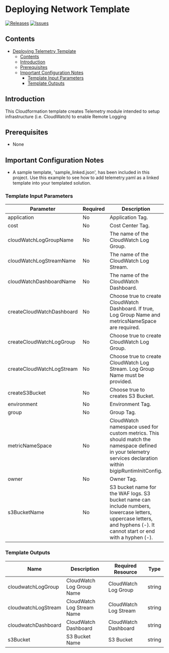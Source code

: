 
# Deploying Network Template

[![Releases](https://img.shields.io/github/release/f5networks/f5-aws-cloudformation-v2-v2.svg)](https://github.com/f5networks/f5-aws-cloudformation-v2-v2/releases)
[![Issues](https://img.shields.io/github/issues/f5networks/f5-aws-cloudformation-v2-v2.svg)](https://github.com/f5networks/f5-aws-cloudformation-v2-v2/issues)

## Contents

- [Deploying Telemetry Template](#deploying-telemetry-template)
  - [Contents](#contents)
  - [Introduction](#introduction)
  - [Prerequisites](#prerequisites)
  - [Important Configuration Notes](#important-configuration-notes)
    - [Template Input Parameters](#template-input-parameters)
    - [Template Outputs](#template-outputs)

## Introduction

This Cloudformation template creates Telemetry module intended to setup infrastructure (i.e. CloudWatch) to enable Remote Logging

## Prerequisites

 - None
 
## Important Configuration Notes

 - A sample template, 'sample_linked.json', has been included in this project. Use this example to see how to add telemetry.yaml as a linked template into your templated solution.


### Template Input Parameters

| Parameter | Required | Description |
| --- | --- | --- |
| application | No | Application Tag. |
| cost | No | Cost Center Tag. |
| cloudWatchLogGroupName | No | The name of the CloudWatch Log Group. |
| cloudWatchLogStreamName | No | The name of the CloudWatch Log Stream. |
| cloudWatchDashboardName | No | The name of the CloudWatch Dashboard. |
| createCloudWatchDashboard | No | Choose true to create CloudWatch Dashboard. If true, Log Group Name and metricsNameSpace are required. |
| createCloudWatchLogGroup | No | Choose true to create CloudWatch Log Group. |
| createCloudWatchLogStream | No | Choose true to create CloudWatch Log Stream. Log Group Name must be provided. |
| createS3Bucket | No | Choose true to creates S3 Bucket. |
| environment | No | Environment Tag. |
| group | No | Group Tag. |
| metricNameSpace | No | CloudWatch namespace used for custom metrics. This should match the namespace defined in your telemetry services declaration within bigipRuntimInitConfig. |
| owner | No | Owner Tag. |
| s3BucketName | No | S3 bucket name for the WAF logs. S3 bucket name can include numbers, lowercase letters, uppercase letters, and hyphens (-). It cannot start or end with a hyphen (-). |

### Template Outputs

| Name | Description | Required Resource | Type |
| --- | --- | --- | --- |
| cloudwatchLogGroup | CloudWatch Log Group Name | CloudWatch Log Group | string |
| cloudwatchLogStream | CloudWatch Log Stream Name | CloudWatch Log Stream  | string |
| cloudwatchDashboard | CloudWatch Dashboard | CloudWatch Dashboard | string |
| s3Bucket | S3 Bucket Name | S3 Bucket | string |
